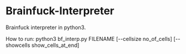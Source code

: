 # Brainfuck-Interpreter
Brainfuck interpreter in python3.

How to run: python3 bf_interp.py FILENAME [--cellsize no_of_cells] [--showcells show_cells_at_end]
